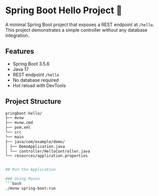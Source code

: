 # Spring Boot Hello Project 🌱

A minimal Spring Boot project that exposes a REST endpoint at `/hello`.  
This project demonstrates a simple controller without any database integration.

## Features
- Spring Boot 3.5.6
- Java 17
- REST endpoint `/hello`
- No database required
- Hot reload with DevTools

## Project Structure
```bash
pringboot-hello/
├── mvnw
├── mvnw.cmd
├── pom.xml
└── src
└── main
├── java/com/example/demo/
│ ├── DemoApplication.java
│ └── controller/HelloController.java
└── resources/application.properties


## Run the Application

### Using Maven
```bash
./mvnw spring-boot:run
